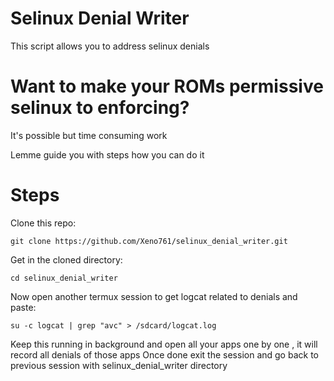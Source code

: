 # Selinux Denial Writer
This script allows you to address selinux denials 

# Want to make your ROMs permissive selinux to enforcing?
It's possible but time consuming work 

Lemme guide you with steps how you can do it 

# Steps
Clone this repo:
```
git clone https://github.com/Xeno761/selinux_denial_writer.git
```
Get in the cloned directory:
```
cd selinux_denial_writer
```
Now open another termux session to get logcat related to denials and paste:
```
su -c logcat | grep "avc" > /sdcard/logcat.log
```
Keep this running in background and open all your apps one by one , it will record all denials of those apps 
Once done exit the session and go back to previous session with selinux_denial_writer directory
